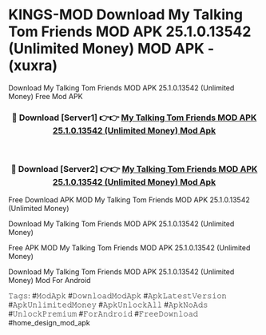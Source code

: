 # KINGS-MOD Download My Talking Tom Friends MOD APK 25.1.0.13542 (Unlimited Money) MOD APK - (xuxra)
Download My Talking Tom Friends MOD APK 25.1.0.13542 (Unlimited Money) Free Mod APK

<div align="center">
<h3>🔴 Download [Server1] 👉👉 <a href="https://apk-comot.site?title=My_Talking_Tom_Friends_MOD_APK_25.1.0.13542_(Unlimited_Money)">My Talking Tom Friends MOD APK 25.1.0.13542 (Unlimited Money) Mod Apk</a></h3><br>

<h3>🔴 Download [Server2] 👉👉 <a href="https://apk-comot.site?title=My_Talking_Tom_Friends_MOD_APK_25.1.0.13542_(Unlimited_Money)">My Talking Tom Friends MOD APK 25.1.0.13542 (Unlimited Money) Mod Apk</a></h3>
</div>


Free Download APK MOD My Talking Tom Friends MOD APK 25.1.0.13542 (Unlimited Money)

Download My Talking Tom Friends MOD APK 25.1.0.13542 (Unlimited Money) 

Free APK MOD My Talking Tom Friends MOD APK 25.1.0.13542 (Unlimited Money) 

Download My Talking Tom Friends MOD APK 25.1.0.13542 (Unlimited Money) Mod For Android

𝚃𝚊𝚐𝚜: #𝙼𝚘𝚍𝙰𝚙𝚔 #𝙳𝚘𝚠𝚗𝚕𝚘𝚊𝚍𝙼𝚘𝚍𝙰𝚙𝚔 #𝙰𝚙𝚔𝙻𝚊𝚝𝚎𝚜𝚝𝚅𝚎𝚛𝚜𝚒𝚘𝚗 #𝙰𝚙𝚔𝚄𝚗𝚕𝚒𝚖𝚒𝚝𝚎𝚍𝙼𝚘𝚗𝚎𝚢 #𝙰𝚙𝚔𝚄𝚗𝚕𝚘𝚌𝚔𝙰𝚕𝚕 #𝙰𝚙𝚔𝙽𝚘𝙰𝚍𝚜 #𝚄𝚗𝚕𝚘𝚌𝚔𝙿𝚛𝚎𝚖𝚒𝚞𝚖 #𝙵𝚘𝚛𝙰𝚗𝚍𝚛𝚘𝚒𝚍 #𝙵𝚛𝚎𝚎𝙳𝚘𝚠𝚗𝚕𝚘𝚊𝚍 #home_design_mod_apk